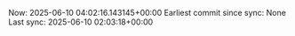 Now: 2025-06-10 04:02:16.143145+00:00 Earliest commit since sync: None Last sync: 2025-06-10 02:03:18+00:00
